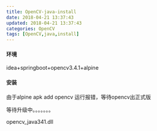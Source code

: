```yaml
---
title: OpenCV-java-install
date: 2018-04-21 13:37:43
updated: 2018-04-21 13:37:43
categories: OpenCV
tags: [OpenCV,java,install]
---
```


#### 环境

idea+springboot+opencv3.4.1+alpine

#### 安装

由于alpine apk add opencv 运行报错，等待opencv出正式版

等待升级中。。。。。。。



opencv_java341.dll

[](http://www.voidcn.com/article/p-ksqbxwed-bnz.html)

